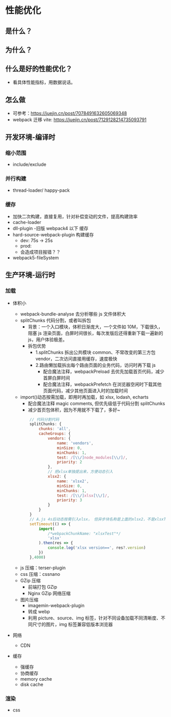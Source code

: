 # 性能优化 <Badge type="warning" text="doing" />

## 是什么？

## 为什么？

## 什么是好的性能优化？

- 看具体性能指标，用数据说话。

## 怎么做

- 可参考：https://juejin.cn/post/7078491632605069348
- webpack 迁移 vite: https://juejin.cn/post/7129128214735093791

## 开发环境-编译时

### 缩小范围

- include/exclude

### 并行构建

- thread-loader/ happy-pack

### 缓存

- 加快二次构建，直接复用，针对补偿变动的文件，提高构建效率
- cache-loader
- dll-plugin -旧版 webpack4 以下 缓存
- hard-source-webpack-plugin 构建缓存
  - dev: 75s -> 25s
  - prod:
  - 会造成项目报错？？
- webpack5-fileSystem

## 生产环境-运行时

### 加载

- 体积小

  - webpack-bundle-analyse 去分析哪些 js 文件体积大
  - splitChunks 代码分割，或者叫拆包
    - 背景：一个入口模块，体积日渐庞大，一个文件如 10M，下载很久，阻塞 js 渲染页面，白屏时间很长，每次发版后还得重新下载一遍新的 js，用户体验极差。
    - 拆包优势
      - 1.splitChunks 拆出公共模块 common、不常改变的第三方包 vendor，二次访问直接用缓存，速度极快
      - 2.路由懒加载拆出每个路由页面的业务代码，访问时再下载 js
        - 配合魔法注释，webpackPreload 去优先加载首页代码，减少首屏白屏时间
        - 配合魔法注释，webpackPrefetch 在浏览器空闲时下载其他页面代码，减少其他页面进入时的加载时间
  - import()动态按需加载，即用时再加载，如 xlsx, lodash, echarts
    - 配合魔法注释 magic comments, 但优先级低于代码分割 splitChunks
    - 减少首页包体积，因为不用就不下载了，多好~
    ```js
        // 代码分割代码
        splitChunks: {
            chunks: 'all',
            cacheGroups: {
                vendors: {
                    name: 'vendors',
                    minSize: 0,
                    minChunks: 1,
                    test: /[\\/]node_modules[\\/]/,
                    priority: 2
                },
                // 把xlsx单独提出来，方便动态引入
                xlsx2: {
                    name: 'xlsx2',
                    minSize: 0,
                    minChunks: 1,
                    test: /[\\/]xlsx[\\/]/,
                    priority: 3
                }
            }
        }
        // A.js 4s后动态按需引入xlsx， 但异步块名称是上面的xlsx2，不是xlsxTest
        setTimeout(() => {
            import(
                /*webpackChunkName: "xlsxTest"*/
                'xlsx'
            ).then(res => {
                console.log('xlsx version==', res?.version)
            })
        },4000)
    ```
  - js 压缩：terser-plugin
  - css 压缩：cssnano
  - GZip 压缩
    - 前端打包 GZip
    - Nginx GZip 网络压缩
  - 图片压缩
    - imagemin-webpack-plugin
    - 转成 webp
    - 利用 picture、source、img 标签，针对不同设备加载不同清晰度、不同尺寸的图片，img 标签兼容低版本浏览器

- 网络

  - CDN

- 缓存
  - 强缓存
  - 协商缓存
  - memory cache
  - disk cache

### 渲染

- css
